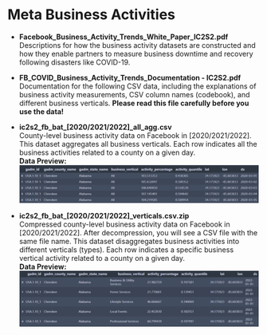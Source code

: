 # Meta Business Activities
- **Facebook_Business_Activity_Trends_White_Paper_IC2S2.pdf**    
Descriptions for how the business activity datasets are constructed and how they enable partners to measure business downtime and recovery following disasters like COVID-19.

- **FB_COVID_Business_Activity_Trends_Documentation - IC2S2.pdf**       
Documentation for the following CSV data, including the explanations of business activity measurements, CSV column names (codebook), and different business verticals. **Please read this file carefully before you use the data!**  

- **ic2s2_fb_bat_[2020/2021/2022]\_all_agg.csv**     
County-level business activity data on Facebook in [2020/2021/2022]. This dataset aggregates all business verticals.  Each row indicates all the business activities related to a county on a given day.    
**Data Preview:**  
![](1.png)

- **ic2s2_fb_bat_[2020/2021/2022]\_verticals.csv.zip**   
Compressed county-level business activity data on Facebook in [2020/2021/2022]. After decompression, you will see a CSV file with the same file name. This dataset disaggregates business activities into different verticals (types).  Each row indicates a specific business vertical activity related to a county on a given day.   
**Data Preview:**   
![](2.png)

